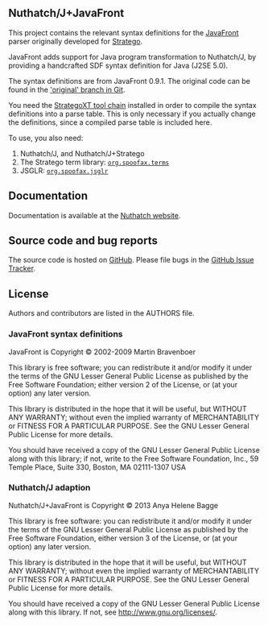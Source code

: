 ## Nuthatch/J+JavaFront

This project contains the relevant syntax definitions for the
[JavaFront](http://strategoxt.org/Stratego/JavaFront) parser originally
developed for [Stratego](http://strategoxt.org/).

JavaFront adds support for Java program transformation to Nuthatch/J, by
providing a handcrafted SDF syntax definition for Java (J2SE 5.0).

The syntax definitions are from JavaFront 0.9.1. The original
code can be found in the ['original' branch in Git](https://github.com/nuthatchery/nuthatch-javafront/tree/original).

You need the [StrategoXT tool chain](http://strategoxt.org/) installed in order to compile
the syntax definitions into a parse table. This is only necessary
if you actually change the definitions, since a compiled parse table
is included here.

To use, you also need:

1. Nuthatch/J, and Nuthatch/J+Stratego
2. The Stratego term library:
     [`org.spoofax.terms`](https://svn.strategoxt.org/repos/StrategoXT/spoofax/trunk/spoofax/org.spoofax.terms)
2. JSGLR: 
     [`org.spoofax.jsglr`](https://svn.strategoxt.org/repos/StrategoXT/spoofax/trunk/spoofax/org.spoofax.jsglr)

## Documentation

Documentation is available at the [Nuthatch website](http://nuthatchery.org/docs/).

## Source code and bug reports

The source code is hosted on [GitHub](https://github.com/nuthatchery/nuthatch-javafront).
Please file bugs in the [GitHub Issue Tracker](https://github.com/nuthatchery/nuthatch-javafront/issues).

## License
  Authors and contributors are listed in the AUTHORS file.

### JavaFront syntax definitions
  JavaFront is Copyright © 2002-2009 Martin Bravenboer
  
  This library is free software; you can redistribute it and/or
  modify it under the terms of the GNU Lesser General Public
  License as published by the Free Software Foundation; either
  version 2 of the License, or (at your option) any later version.
  
  This library is distributed in the hope that it will be useful,
  but WITHOUT ANY WARRANTY; without even the implied warranty of
  MERCHANTABILITY or FITNESS FOR A PARTICULAR PURPOSE.  See the GNU
  Lesser General Public License for more details.
  
  You should have received a copy of the GNU Lesser General Public
  License along with this library; if not, write to the Free Software
  Foundation, Inc., 59 Temple Place, Suite 330, Boston, MA 02111-1307 USA

### Nuthatch/J adaption
  Nuthatch/J+JavaFront is Copyright © 2013 Anya Helene Bagge
  
  This library is free software: you can redistribute it and/or modify
  it under the terms of the GNU Lesser General Public License as
  published by the Free Software Foundation, either version 3 of the
  License, or (at your option) any later version.

  This library is distributed in the hope that it will be useful,
  but WITHOUT ANY WARRANTY; without even the implied warranty of
  MERCHANTABILITY or FITNESS FOR A PARTICULAR PURPOSE.  See the
  GNU Lesser General Public License for more details.

  You should have received a copy of the GNU Lesser General Public License
  along with this library.  If not, see <http://www.gnu.org/licenses/>.
